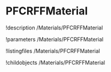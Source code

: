 <!-- MOOSE Documentation Stub: Remove this when content is added. -->

# PFCRFFMaterial
!description /Materials/PFCRFFMaterial

!parameters /Materials/PFCRFFMaterial

!listingfiles /Materials/PFCRFFMaterial

!childobjects /Materials/PFCRFFMaterial

